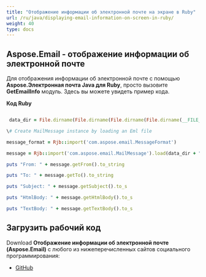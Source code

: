 ```yaml
---
title: "Отображение информации об электронной почте на экране в Ruby"
url: /ru/java/displaying-email-information-on-screen-in-ruby/
weight: 40
type: docs
---
```


## **Aspose.Email - отображение информации об электронной почте**
Для отображения информации об электронной почте с помощью **Aspose.Электронная почта Java для Ruby**, просто вызовите **GetEmailInfo** модуль. Здесь вы можете увидеть пример кода.

**Код Ruby**

``` ruby

 data_dir = File.dirname(File.dirname(File.dirname(File.dirname(__FILE__)))) + '/data/'

\# Create MailMessage instance by loading an Eml file

message_format = Rjb::import('com.aspose.email.MessageFormat')

message = Rjb::import('com.aspose.email.MailMessage').load(data_dir + "Message.eml")

puts "From: " + message.getFrom().to_string

puts "To: " + message.getTo().to_string

puts "Subject: " + message.getSubject().to_s

puts "HtmlBody: " + message.getHtmlBody().to_s

puts "TextBody: " + message.getTextBody().to_s

```
## **Загрузить рабочий код**
Download **Отображение информации об электронной почте (Aspose.Email)** с любого из нижеперечисленных сайтов социального программирования:

- [GitHub](https://github.com/aspose-email/Aspose.Email-for-Java/blob/master/Plugins/Aspose_Email_Java_for_Ruby/lib/asposeemailjava/Email/getemailinfo.rb)
